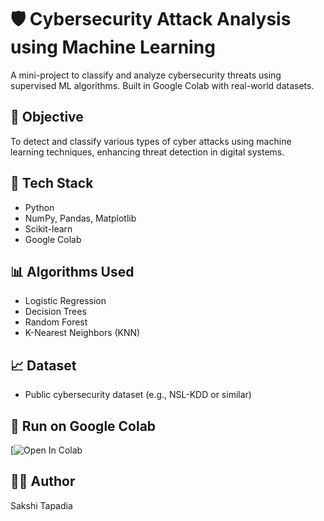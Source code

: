 # 🛡️ Cybersecurity Attack Analysis using Machine Learning

A mini-project to classify and analyze cybersecurity threats using supervised ML algorithms. Built in Google Colab with real-world datasets.

## 📌 Objective

To detect and classify various types of cyber attacks using machine learning techniques, enhancing threat detection in digital systems.

## 🧠 Tech Stack

- Python
- NumPy, Pandas, Matplotlib
- Scikit-learn
- Google Colab

## 📊 Algorithms Used

- Logistic Regression
- Decision Trees
- Random Forest
- K-Nearest Neighbors (KNN)

## 📈 Dataset

- Public cybersecurity dataset (e.g., NSL-KDD or similar)

## 🔗 Run on Google Colab

[![Open In Colab](https://colab.research.google.com/drive/1CJTpCzdVZr23RcXy-aEPtkq6l3HjfYxh)

## 👩‍💻 Author

Sakshi Tapadia
